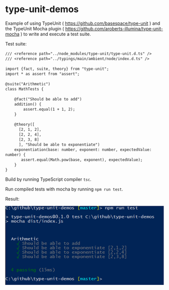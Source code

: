 # type-unit-demos

Example of using TypeUnit ( https://github.com/basespace/type-unit ) and the TypeUnit Mocha plugin ( https://github.com/aroberts-illumina/type-unit-mocha ) to write and execute a test suite.

Test suite:

```
/// <reference path="../node_modules/type-unit/type-unit.d.ts" />
/// <reference path="../typings/main/ambient/node/index.d.ts" />

import {fact, suite, theory} from "type-unit";
import * as assert from "assert";

@suite("Arithmetic")
class MathTests {

    @fact("Should be able to add")
    addition() {
        assert.equal(1 + 1, 2);
    }

    @theory([
      [2, 1, 2],
      [2, 2, 4],
      [2, 3, 8]
      ], "Should be able to exponentiate")
    exponentiation(base: number, exponent: number, expectedValue: number) {
       assert.equal(Math.pow(base, exponent), expectedValue);
    }
}
```

Build by running TypeScript compiler `tsc`.

Run compiled tests with mocha by running `npm run test`.

Result:

![screenshot](output.png)
